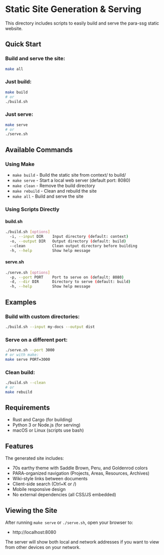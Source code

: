 # Static Site Generation & Serving

This directory includes scripts to easily build and serve the para-ssg static website.

## Quick Start

### Build and serve the site:

```bash
make all
```

### Just build:

```bash
make build
# or
./build.sh
```

### Just serve:

```bash
make serve
# or
./serve.sh
```

## Available Commands

### Using Make

- `make build` - Build the static site from context/ to build/
- `make serve` - Start a local web server (default port: 8080)
- `make clean` - Remove the build directory
- `make rebuild` - Clean and rebuild the site
- `make all` - Build and serve the site

### Using Scripts Directly

#### build.sh

```bash
./build.sh [options]
  -i, --input DIR    Input directory (default: context)
  -o, --output DIR   Output directory (default: build)
  --clean            Clean output directory before building
  -h, --help         Show help message
```

#### serve.sh

```bash
./serve.sh [options]
  -p, --port PORT    Port to serve on (default: 8080)
  -d, --dir DIR      Directory to serve (default: build)
  -h, --help         Show help message
```

## Examples

### Build with custom directories:

```bash
./build.sh --input my-docs --output dist
```

### Serve on a different port:

```bash
./serve.sh --port 3000
# or with make:
make serve PORT=3000
```

### Clean build:

```bash
./build.sh --clean
# or
make rebuild
```

## Requirements

- Rust and Cargo (for building)
- Python 3 or Node.js (for serving)
- macOS or Linux (scripts use bash)

## Features

The generated site includes:

- 70s earthy theme with Saddle Brown, Peru, and Goldenrod colors
- PARA-organized navigation (Projects, Areas, Resources, Archives)
- Wiki-style links between documents
- Client-side search (Ctrl+K or /)
- Mobile responsive design
- No external dependencies (all CSS/JS embedded)

## Viewing the Site

After running `make serve` or `./serve.sh`, open your browser to:

- http://localhost:8080

The server will show both local and network addresses if you want to view from other devices on your network.
